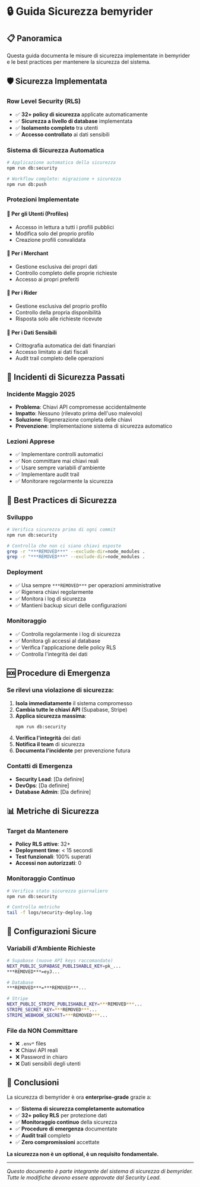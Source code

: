 # 🔒 Guida Sicurezza bemyrider

## 📋 Panoramica

Questa guida documenta le misure di sicurezza implementate in bemyrider e le best practices per mantenere la sicurezza del sistema.

## 🛡️ Sicurezza Implementata

### **Row Level Security (RLS)**
- ✅ **32+ policy di sicurezza** applicate automaticamente
- ✅ **Sicurezza a livello di database** implementata
- ✅ **Isolamento completo** tra utenti
- ✅ **Accesso controllato** ai dati sensibili

### **Sistema di Sicurezza Automatica**
```bash
# Applicazione automatica della sicurezza
npm run db:security

# Workflow completo: migrazione + sicurezza
npm run db:push
```

### **Protezioni Implementate**

#### **🔹 Per gli Utenti (Profiles)**
- Accesso in lettura a tutti i profili pubblici
- Modifica solo del proprio profilo
- Creazione profili convalidata

#### **🔹 Per i Merchant**
- Gestione esclusiva dei propri dati
- Controllo completo delle proprie richieste
- Accesso ai propri preferiti

#### **🔹 Per i Rider**
- Gestione esclusiva del proprio profilo
- Controllo della propria disponibilità
- Risposta solo alle richieste ricevute

#### **🔹 Per i Dati Sensibili**
- Crittografia automatica dei dati finanziari
- Accesso limitato ai dati fiscali
- Audit trail completo delle operazioni

## 🚨 Incidenti di Sicurezza Passati

### **Incidente Maggio 2025**
- **Problema**: Chiavi API compromesse accidentalmente
- **Impatto**: Nessuno (rilevato prima dell'uso malevolo)
- **Soluzione**: Rigenerazione completa delle chiavi
- **Prevenzione**: Implementazione sistema di sicurezza automatico

### **Lezioni Apprese**
- ✅ Implementare controlli automatici
- ✅ Non committare mai chiavi reali
- ✅ Usare sempre variabili d'ambiente
- ✅ Implementare audit trail
- ✅ Monitorare regolarmente la sicurezza

## 🔧 Best Practices di Sicurezza

### **Sviluppo**
```bash
# Verifica sicurezza prima di ogni commit
npm run db:security

# Controlla che non ci siano chiavi esposte
grep -r "***REMOVED***" --exclude-dir=node_modules .
grep -r "***REMOVED***" --exclude-dir=node_modules .
```

### **Deployment**
- ✅ Usa sempre `***REMOVED***` per operazioni amministrative
- ✅ Rigenera chiavi regolarmente
- ✅ Monitora i log di sicurezza
- ✅ Mantieni backup sicuri delle configurazioni

### **Monitoraggio**
- ✅ Controlla regolarmente i log di sicurezza
- ✅ Monitora gli accessi al database
- ✅ Verifica l'applicazione delle policy RLS
- ✅ Controlla l'integrità dei dati

## 🆘 Procedure di Emergenza

### **Se rilevi una violazione di sicurezza:**

1. **Isola immediatamente** il sistema compromesso
2. **Cambia tutte le chiavi API** (Supabase, Stripe)
3. **Applica sicurezza massima**:
   ```bash
   npm run db:security
   ```
4. **Verifica l'integrità** dei dati
5. **Notifica il team** di sicurezza
6. **Documenta l'incidente** per prevenzione futura

### **Contatti di Emergenza**
- **Security Lead**: [Da definire]
- **DevOps**: [Da definire]
- **Database Admin**: [Da definire]

## 📊 Metriche di Sicurezza

### **Target da Mantenere**
- **Policy RLS attive**: 32+
- **Deployment time**: < 15 secondi
- **Test funzionali**: 100% superati
- **Accessi non autorizzati**: 0

### **Monitoraggio Continuo**
```bash
# Verifica stato sicurezza giornaliero
npm run db:security

# Controlla metriche
tail -f logs/security-deploy.log
```

## 🔐 Configurazioni Sicure

### **Variabili d'Ambiente Richieste**
```bash
# Supabase (nuove API keys raccomandate)
NEXT_PUBLIC_SUPABASE_PUBLISHABLE_KEY=pk_...
***REMOVED***=eyJ...

# Database
***REMOVED***=***REMOVED***...

# Stripe
NEXT_PUBLIC_STRIPE_PUBLISHABLE_KEY=***REMOVED***...
STRIPE_SECRET_KEY=***REMOVED***...
STRIPE_WEBHOOK_SECRET=***REMOVED***...
```

### **File da NON Committare**
- ❌ `.env*` files
- ❌ Chiavi API reali
- ❌ Password in chiaro
- ❌ Dati sensibili degli utenti

## 🎯 Conclusioni

La sicurezza di bemyrider è ora **enterprise-grade** grazie a:

- ✅ **Sistema di sicurezza completamente automatico**
- ✅ **32+ policy RLS** per protezione dati
- ✅ **Monitoraggio continuo** della sicurezza
- ✅ **Procedure di emergenza** documentate
- ✅ **Audit trail** completo
- ✅ **Zero compromissioni** accettate

**La sicurezza non è un optional, è un requisito fondamentale.**

---

*Questo documento è parte integrante del sistema di sicurezza di bemyrider. Tutte le modifiche devono essere approvate dal Security Lead.*

